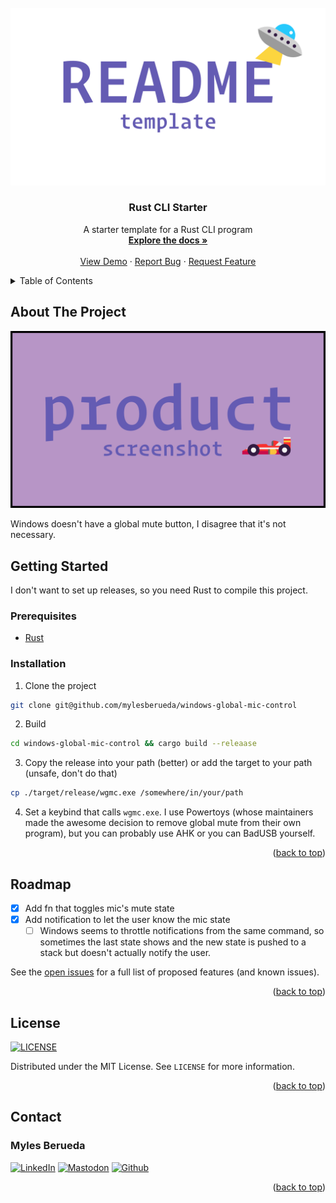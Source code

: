 <div id="top" />

<!-- PROJECT LOGO -->
<br />
<div align="center">
  <a href="https://github.com/mylesberueda/windows-global-mic-control">
    <img src=".meta/logo.png" alt="Logo">
  </a>

<h3 align="center">Rust CLI Starter</h3>

  <p align="center">
    A starter template for a Rust CLI program
    <br />
    <a href="https://github.com/mylesberueda/windows-global-mic-control">
      <strong>Explore the docs »</strong>
    </a>
    <br />
    <br />
    <a href="https://github.com/mylesberueda/windows-global-mic-control">View Demo</a>
    ·
    <a href="https://github.com/mylesberueda/windows-global-mic-control/issues">Report Bug</a>
    ·
    <a href="https://github.com/mylesberueda/windows-global-mic-control/issues">Request Feature</a>
  </p>
</div>

<!-- TABLE OF CONTENTS -->
<details>
  <summary>Table of Contents</summary>
  <ol>
    <li>
      <a href="#about-the-project">About The Project</a>
      <ul>
        <li><a href="#built-with">Built With</a></li>
      </ul>
    </li>
    <li>
      <a href="#getting-started">Getting Started</a>
      <ul>
        <li><a href="#prerequisites">Prerequisites</a></li>
        <li><a href="#installation">Installation</a></li>
      </ul>
    </li>
    <li><a href="#usage">Usage</a></li>
    <li><a href="#roadmap">Roadmap</a></li>
    <li><a href="#contributing">Contributing</a></li>
    <li><a href="#license">License</a></li>
    <li><a href="#contact">Contact</a></li>
    <li><a href="#acknowledgments">Acknowledgments</a></li>
  </ol>
</details>

<!-- ABOUT THE PROJECT -->

## About The Project

[![Product Name Screen Shot][product-screenshot]](https://example.com)

Windows doesn't have a global mute button, I disagree that it's not necessary.

## Getting Started

I don't want to set up releases, so you need Rust to compile this project.

### Prerequisites

- [Rust](https://rust-lang.org)

### Installation

1. Clone the project

```sh
git clone git@github.com/mylesberueda/windows-global-mic-control
```

2. Build

```sh
cd windows-global-mic-control && cargo build --releaase
```

3. Copy the release into your path (better) or add the target to your path
   (unsafe, don't do that)

```sh
cp ./target/release/wgmc.exe /somewhere/in/your/path
```

4. Set a keybind that calls `wgmc.exe`. I use Powertoys (whose maintainers made
   the awesome decision to remove global mute from their own program), but you
   can probably use AHK or you can BadUSB yourself.

<p align="right">(<a href="#top">back to top</a>)</p>

## Roadmap

- [x] Add fn that toggles mic's mute state
- [x] Add notification to let the user know the mic state
  - [ ] Windows seems to throttle notifications from the same command, so
        sometimes the last state shows and the new state is pushed to a stack
        but doesn't actually notify the user.

See the [open issues](https://github.com/github_username/repo_name/issues) for a full list of proposed features (and known issues).

<p align="right">(<a href="#top">back to top</a>)</p>

<!-- LICENSE -->

## License

[![LICENSE](https://img.shields.io/github/license/mylesberueda/windows-global-mic-control.svg?style=for-the-badge)](https://github.com/mylesberueda/windows-global-mic-control/blob/master/LICENSE)

Distributed under the MIT License. See `LICENSE` for more information.

<p align="right">(<a href="#top">back to top</a>)</p>

<!-- CONTACT -->

## Contact

### Myles Berueda

[![LinkedIn](https://img.shields.io/badge/-LinkedIn-black.svg?style=for-the-badge&logo=linkedin&colorB=555)](https://linkedin.com/in/myles-berueda)
[![Mastodon](https://img.shields.io/mastodon/follow/113004977572109573?domain=https%3A%2F%2Fmstdn.social&style=for-the-badge&label=MSTDN.SOCIAL)](https://mstdn.social/@mylesberueda)
[![Github](https://img.shields.io/github/followers/MylesWritesCode?style=for-the-badge&label=GITHUB)](https://github.com/mylesberueda)

<p align="right">(<a href="#top">back to top</a>)</p>

<!-- ACKNOWLEDGMENTS -->

<!-- ## Acknowledgments -->

<!-- - []() -->
<!-- - []() -->
<!-- - []() -->

<!-- <p align="right">(<a href="#top">back to top</a>)</p> -->

<!-- MARKDOWN LINKS & IMAGES -->

[product-screenshot]: .meta/screenshot.png
